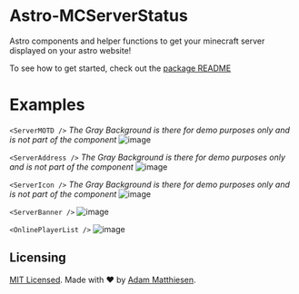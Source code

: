 # Astro-MCServerStatus

Astro components and helper functions to get your minecraft server displayed on your astro website!

To see how to get started, check out the [package README](./package/README.md)

# Examples

`<ServerMOTD />` *The Gray Background is there for demo purposes only and is not part of the component*
![image](https://github.com/MatthiesenXYZ/astro-mcserverstatus/assets/30383579/ea092a7f-45b1-40ea-9b1b-b5f36ad071bd)


`<ServerAddress />` *The Gray Background is there for demo purposes only and is not part of the component*
![image](https://github.com/MatthiesenXYZ/astro-mcserverstatus/assets/30383579/24d4429a-cc5b-44ef-8173-473db7b9c916)

`<ServerIcon />` *The Gray Background is there for demo purposes only and is not part of the component*
![image](https://github.com/MatthiesenXYZ/astro-mcserverstatus/assets/30383579/cfb8bc36-e294-4f43-bec5-7e535a9ea57c)


`<ServerBanner />`
![image](https://github.com/MatthiesenXYZ/astro-mcserverstatus/assets/30383579/83fbcc53-b792-4624-87d7-2ae7753f505a)


`<OnlinePlayerList />`
![image](https://github.com/MatthiesenXYZ/astro-mcserverstatus/assets/30383579/0eb0c459-4bf9-4a9d-944c-a0fd0e542917)


## Licensing

[MIT Licensed](./LICENSE). Made with ❤️ by [Adam Matthiesen](https://github.com/Adammatthiesen).
